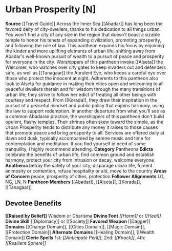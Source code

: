 ﻿---
ability:
- Wisdom
- Charisma
ability_boost:
- Wisdom
- Charisma
alignment: N
deity:
- '[[DATABASE/deity/Urban Prosperity|Urban Prosperity]]'
- '[[DATABASE/deity/Abadar|Abadar]]'
- '[[DATABASE/deity/Alseta|Alseta]]'
- '[[DATABASE/deity/Korada|Korada]]'
- '[[DATABASE/deity/Tanagaar|Tanagaar]]'
deity_category: Pantheons
divine_font: Harm or Heal
domain:
- '[[DATABASE/domain/Change Domain|Change]]'
- '[[DATABASE/domain/Cities Domain|Cities]]'
- '[[DATABASE/domain/Healing Domain|Healing]]'
- '[[DATABASE/domain/Magic Domain|Magic]]'
- '[[DATABASE/domain/Protection Domain|Protection]]'
- '[[DATABASE/domain/Wealth Domain|Wealth]]'
favored_weapon: '[[DATABASE/weapon/Dagger|Dagger]]'
follower_alignment:
- LG
- LN
- NG
- N
id: '256'
name: Urban Prosperity
rarity: Common
skill:
- '[[DATABASE/skill/Diplomacy|Diplomacy]]'
source: '[[DATABASE/source/Travel Guide|Travel Guide]]'
trait: null
type: Deity

---
# Urban Prosperity [N]

**Source** [[Travel Guide]]
Across the Inner Sea [[Abadar]] has long been the favored deity of city-dwellers, thanks to his dedication to all things urban. You won't find a city of any size in the region that doesn't boast a sizable temple to honor his tenets of expanding civilization, promoting prosperity, and following the rule of law. This pantheon expands his focus by enjoining the kinder and more uplifting elements of urban life, shifting away from Abadar's well-known pursuit of wealth to a pursuit of peace and prosperity for everyone in the city. Worshippers of this pantheon invoke [[Alseta]] the Welcomer, who watches over city gates to keep invaders out and defenders safe, as well as [[Tanagaar]] the Aurulent Eye, who keeps a careful eye over those who protect the innocent at night. Adherents to this pantheon also look to Alseta for guidance in making their cities open and welcoming to all peaceful dwellers therein and for wisdom through the many transitions of urban life; they strive to follow her edict of treating all other beings with courtesy and respect. From [[Korada]], they draw their inspiration in the pursuit of a peaceful mindset and public policy that enjoins harmony, using the law to support redemption. In another departure from what you'll see as a common Abadaran practice, the worshippers of this pantheon don't build opulent, flashy temples. Their shrines often skew toward the simple, as the Urban Prosperity tends to distribute any money it raises to those causes that promote peace and bring prosperity to all. Services are offered daily at dawn and dusk, typically accompanied by serene music and time for contemplation and meditation. If you find yourself in need of some tranquility, I highly recommend attending.
**Category** Pantheons
**Edicts** celebrate the benefits of urban life, find common ground and establish harmony, protect your city from intrusion or decay, welcome everyone
**Anathema** betray the safety of your city, disparage urban life, foment animosity or contention, refuse hospitality or aid, move to the country
**Areas of Concern** peace, prosperity of cities, protection
**Follower Alignments** LG, NG, LN, N
**Pantheon Members** [[Abadar]], [[Alseta]], [[Korada]], [[Tanagaar]]

## Devotee Benefits

**[[Raised by Belief]]** Wisdom or Charisma
**Divine Font** _[[Harm]]_ or _[[Heal]]_
**Divine Skill** [[Diplomacy]] or [[Society]]
**Favored Weapon** [[Dagger]]
**Domains** [[Change Domain]], [[Cities Domain]], [[Magic Domain]], [[Protection Domain]]
**Alternate Domains** [[Healing Domain]], [[Wealth Domain]]
**Cleric Spells** 1st: _[[Anticipate Peril]]_, 2nd: _[[Knock]]_, 4th: _[[Resilient Sphere]]_